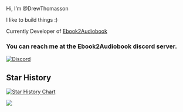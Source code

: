 Hi, I’m @DrewThomasson

I like to build things :)

Currently Developer of [Ebook2Audiobook](https://github.com/DrewThomasson/ebook2audiobook)

### You can reach me at the Ebook2Audiobook discord server.
[![Discord](https://dcbadge.limes.pink/api/server/https://discord.gg/63Tv3F65k6)](https://discord.gg/63Tv3F65k6)


## Star History

<a href="https://star-history.com/#DrewThomasson/ebook2audiobook&Date">
 <picture>
   <source media="(prefers-color-scheme: dark)" srcset="https://api.star-history.com/svg?repos=DrewThomasson/ebook2audiobook&type=Date&theme=dark" />
   <source media="(prefers-color-scheme: light)" srcset="https://api.star-history.com/svg?repos=DrewThomasson/ebook2audiobook&type=Date" />
   <img alt="Star History Chart" src="https://api.star-history.com/svg?repos=DrewThomasson/ebook2audiobook&type=Date" />
 </picture>
</a>


![](https://komarev.com/ghpvc/?username=DrewThomasson)
<!---
DrewThomasson/DrewThomasson is a ✨ special ✨ repository because its `README.md` (this file) appears on your GitHub profile.
You can click the Preview link to take a look at your changes.
--->

